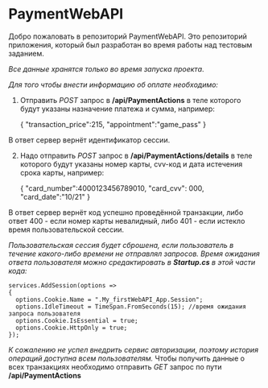 # PaymentWebAPI

Добро пожаловать в репозиторий PaymentWebAPI. 
Это репозиторий приложения, который был разработан во время работы над тестовым заданием.

*Все данные хранятся только во время запуска проекта*.

*Для того чтобы внести информацию об оплате необходимо:*

1. Отправить *POST* запрос в **/api/PaymentActions** в теле которого будут указаны назначение платежа и сумма, например:

    {
      "transaction_price":215,
      "appointment":"game_pass"
    }

В ответ сервер вернёт идентификатор сессии.

2. Надо отправить *POST* запрос в **/api/PaymentActions/details** в теле которого будут указаны номер карты, cvv-код и дата истечения срока карты, например:

    {
      "card_number":4000123456789010,
      "card_cvv": 000,
      "card_date":"10/21"
    }

В ответ сервер вернёт код успешно проведённой транзакции, либо ответ 400 - если номер карты невалидный, либо 401 - если истекло время пользовательской сессии.

*Пользовательская сессия будет сброшена, если пользователь в течение какого-либо времени не отправлял запросов. Время ожидания ответа пользователя можно средактировать в **Startup.cs** в этой части кода:*

    services.AddSession(options =>
    {
      options.Cookie.Name = ".My_firstWebAPI_App.Session";
      options.IdleTimeout = TimeSpan.FromSeconds(15); //время ожидания запроса пользователя
      options.Cookie.IsEssential = true;
      options.Cookie.HttpOnly = true;
    });
    
*К сожалению не успел внедрить сервис авторизации, поэтому история операций доступна всем пользователям.*
Чтобы получить данные о всех транзакциях необходимо отправить *GET* запрос по пути **/api/PaymentActions**
    
 
